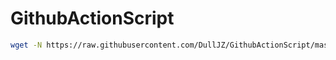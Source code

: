 # GithubActionScript
```bash
wget -N https://raw.githubusercontent.com/DullJZ/GithubActionScript/master/script.sh && bash script.sh
```
